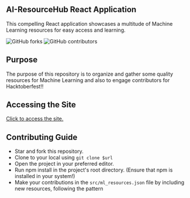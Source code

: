 ## AI-ResourceHub React Application

This compelling React application showcases a multitude of Machine Learning resources for easy access and learning.

![GitHub forks](https://img.shields.io/github/forks/syscallme/AI-ResourceHub-react?style=social)
![GitHub contributors](https://img.shields.io/github/contributors/syscallme/AI-ResourceHub-react?style=plastic)

## Purpose

The purpose of this repository is to organize and gather some quality resources for Machine Learning and also to engage contributors for Hacktoberfest!!

## Accessing the Site

[Click to access the site.](https://sharp-gates-258dae.netlify.app/)

## Contributing Guide

- Star and fork this repository.
- Clone to your local using `git clone $url`
- Open the project in your preferred editor.
- Run npm install in the project's root directory. (Ensure that npm is installed in your system!)
- Make your contributions in the `src/ml_resources.json` file by including new resources, following the pattern